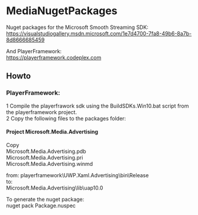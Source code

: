 # MediaNugetPackages
Nuget packages for the Microsoft Smooth Streaming SDK:  
https://visualstudiogallery.msdn.microsoft.com/1e7d4700-7fa8-49b6-8a7b-8d8666685459

And PlayerFramework:  
https://playerframework.codeplex.com  

## Howto
### PlayerFramework:
1 Compile the playerfrawork sdk using the BuildSDKs.Win10.bat script from the playerframework project.  
2 Copy the following files to the packages folder:

#### Project Microsoft.Media.Advertising  
Copy  
Microsoft.Media.Advertising.pdb  
Microsoft.Media.Advertising.pri  
Microsoft.Media.Advertising.winmd  

from: 
playerframework\UWP.Xaml.Advertising\bin\Release  
to:  
Microsoft.Media.Advertising\lib\uap10.0

To generate the nuget package:  
nuget pack Package.nuspec
